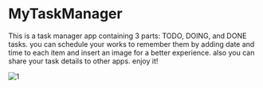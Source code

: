 # MyTaskManager
This is a task manager app containing 3 parts: TODO, DOING, and DONE tasks. you can schedule your works to remember them by adding date and time to each item and insert an image for a better experience. also you can share your task details to other apps. enjoy it!

![1](https://user-images.githubusercontent.com/68108302/103421640-b2258f80-4bb2-11eb-90b2-bb466101d495.png)
